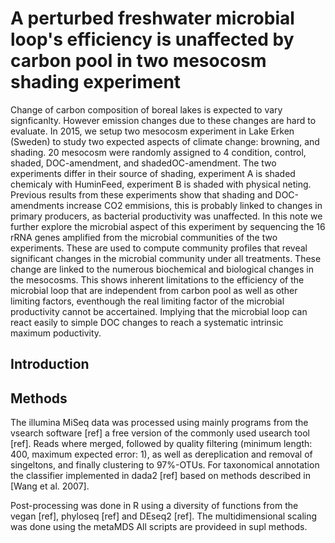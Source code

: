 # A perturbed freshwater microbial loop's efficiency is unaffected by carbon pool in two mesocosm shading experiment

Change of carbon composition of boreal lakes is expected to vary signficanlty. However emission changes due to these changes are hard to evaluate. In 2015, we  setup two mesocosm experiment in Lake Erken (Sweden) to study two expected aspects of climate change: browning, and shading. 20 mesocosm were randomly assigned to 4 condition, control, shaded, DOC-amendment, and shadedOC-amendment. The two experiments differ in their source of shading, experiment A is shaded chemicaly with HuminFeed, experiment B is shaded with physical neting. Previous results from these experiments show that shading and DOC-amendments increase CO2 emmisions, this is probably linked to changes in primary producers, as bacterial productivity was unaffected. In this note we further explore the microbial aspect of this experiment by sequencing the 16 rRNA genes amplified from the microbial communities of the two experiments. These are used to compute community profiles that reveal significant changes in the microbial community under all treatments. These change are linked to the numerous biochemical and biological changes in the mesocosms. This shows inherent limitations to the efficiency of the microbial loop that are independent from carbon pool as well as other limiting factors, eventhough the real limiting factor of the microbial productivity cannot be accertained. Implying that the microbial loop can react easily to simple DOC changes to reach a systematic intrinsic maximum poductivity. 


## Introduction

## Methods 

The illumina MiSeq data was processed using mainly programs from the vsearch software [ref] a free version of the commonly used usearch tool [ref]. Reads where merged, followed by quality filtering (minimum length: 400, maximum expected error: 1), as well as dereplication and removal of singeltons, and finally clustering to 97%-OTUs. For taxonomical annotation the classifier implemented in dada2 [ref] based on methods described in [Wang et al. 2007].

Post-processing was done in R using a diversity of functions from the vegan [ref], phyloseq [ref] and DEseq2 [ref]. The multidimensional scaling was done using the metaMDS
All scripts are provideed in supl methods.


